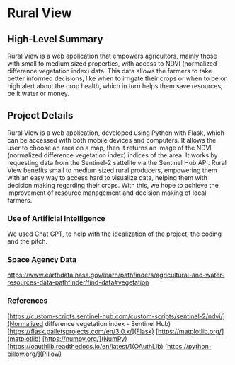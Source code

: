 # Rural View

## High-Level Summary
Rural View is a web application that empowers agricultors, mainly those with small to medium sized properties, with access to NDVI (normalized difference vegetation index) data. This data allows the farmers to take better informed decisions, like when to irrigate their crops or when to be on high alert about the crop health, which in turn helps them save resources, be it water or money.

## Project Details
Rural View is a web application, developed using Python with Flask, which can be accessed with both mobile devices and computers. It allows the user to choose an area on a map, then it returns an image of the NDVI (normalized difference vegetation index) indices of the area. It works by requesting data from the Sentinel-2 sattelite via the Sentinel Hub API. Rural View benefits small to medium sized rural producers, empowering them with an easy way to access hard to visualize data, helping them with decision making regarding their crops. With this, we hope to achieve the improvement of resource management and decision making of local farmers.

### Use of Artificial Intelligence
We used Chat GPT, to help with the idealization of the project, the coding and the pitch.

### Space Agency Data
https://www.earthdata.nasa.gov/learn/pathfinders/agricultural-and-water-resources-data-pathfinder/find-data#vegetation

### References
[https://custom-scripts.sentinel-hub.com/custom-scripts/sentinel-2/ndvi/](Normalized difference vegetation index - Sentinel Hub)
[https://flask.palletsprojects.com/en/3.0.x/](Flask)
[https://matplotlib.org/](matplotlib)
[https://numpy.org/](NumPy)
[https://oauthlib.readthedocs.io/en/latest/](OAuthLib)
[https://python-pillow.org/](Pillow)
